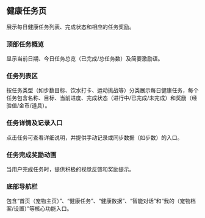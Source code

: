 ## 健康任务页
展示每日健康任务列表、完成状态和相应的任务奖励。

### 顶部任务概览
显示当前日期、今日任务总览（已完成/总任务数）及简要激励语。
### 任务列表区
按任务类型（如步数目标、饮水打卡、运动挑战等）分类展示每日健康任务，每个任务包含名称、目标、当前进度、完成状态（进行中/已完成/未完成）和奖励（经验值/金币/道具）。
### 任务详情及记录入口
点击任务可查看详细说明，并提供手动记录或同步数据（如步数）的入口。
### 任务完成奖励动画
当用户完成任务时，提供积极的视觉反馈和奖励提示。
### 底部导航栏
包含“首页（宠物主页）”、“健康任务”、“健康数据”、“智能对话”和“我的（宠物档案/设置）”等核心功能入口。